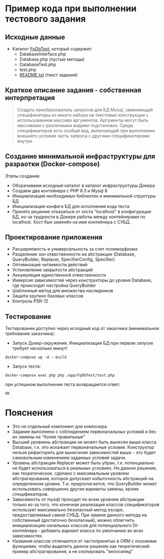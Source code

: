 # Пример кода при выполнении тестового задания

## Исходные данные
- Каталог [FpDbTest](FpDbTest), который содержит:
  - DatabaseInterface.php
  - Database.php (пустые методы)
  - DatabaseTest.php
  - test.php
  - [README.txt](FpDbTest/README.txt) (текст задания)

## Краткое описание задания - собственная интерпретация
> Создать преобразователь запросов для БД Mysql, заменяющий спецификаторы из некого набора на текстовые конструкции с использованием массива аргументов. Аргументы могут быть массивами с различными видами подстановки. Среди спецификаторов есть особый вид, включающий при выполнении внешнего условия часть запроса с другими спецификаторами внутри.

## Создание минимальной инфраструктуры для разраотки (Docker-compose)
Этапы создания:
- Оборачиваем исходный каталог в каталог инфраструктуры Докера
- Создаем два контейнера с PHP 8.3 и Mysql 8
- Инициализация необходимых библиотек и минимальной структуры БД
- Инициализация конфига БД для исполнения кода теста
- Принято решение отказаться от хоста "localhost" в конфигурации БД, из-за трудности в Докере работы между контейнерами по localhost. Хост был заменён на имя контейнера с СУБД.

## Проектирование приложения
- Расширяемость и универсальность за счет полиморфизма
- Разделение зон отвественности на абстракции (Database, QueryBuilder, Replacer, SpecifierConfig, Specifier)
- Оптимизация читаемости действий
- Установление закрытости абстракций
- Аккумуляция единственной отвественности
- Инверсия зависимостей через конструкторы до уровня Database, где происходит настройка QueryBuilder
- Шаблонный метод для множества наследников
- Защита хрупких базовых классов
- Контроль PSR-12

## Тестирование
Тестирование доступно через исходный код от заказчика (минимальное требование заказчика):
- Запуск Докер-окружения. Инициализация БД при первом запуске требует несколько минут!
```
docker-compose up -d --build
```
- Запуск теста:
```
docker-compose exec php php /app/FpDbTest/test.php
```
при успешном выполнении теста возвращается ответ:
```
OK
```

# Пояснения
- Это не отдельный компонент для композера
- Задание выполнено с соблюдением первоначальных условий и без их замены на "более правильные"
- Высший уровнень абстракции не может быть вынесен выше класса Database, т.к. это искажает первоначальные условия. Конструктор нельзя рефакторить для вынесения зависимостей выше - это будет самовольным изменением заданных условий задачи.
- Уровень абстракции Replacer может быть убран, т.к. потенциально не будет использоваться в реальных условиях. Но данное решение, как теоретическое, сделано с максимальным уровнем абстрагирования, которое допускает избыточность абстракций на определенном уровне. Т.е. предполагается, что QueryBuilder может использовать совершенно другие варианты замены, кроме спецификаторов.
- Зависимость от mysqli проходит по всем уровням абстракции только из-за того, что конечная реализация классов спецификаторов использует максимально безопасный метод escape, предоставляемый самой СУБД. При замене данного метода на собственный (достаточно безопасный), можно облегчить инициализацию начальных классов для потенциального DI-контейнера - добавить вариант класса по умолчанию во всех зависимостях.
- Названия классов отличаются от частопринятых в ORM с похожими функциями, чтобы выделить данное решение как теоретический пример абстрагирования, а не скопировать "велосипед"
